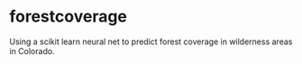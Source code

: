 # forestcoverage
Using a scikit learn neural net to predict forest coverage in wilderness areas in Colorado.
